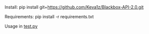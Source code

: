 Install: pip install git+https://github.com/Keva1z/Blackbox-API-2.0.git

Requirements: pip install -r requirements.txt

Usage in [test.py](test.py)
